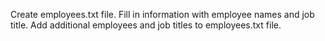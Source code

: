 Create employees.txt file. Fill in information with employee names and job title.
Add additional employees and job titles to employees.txt file.